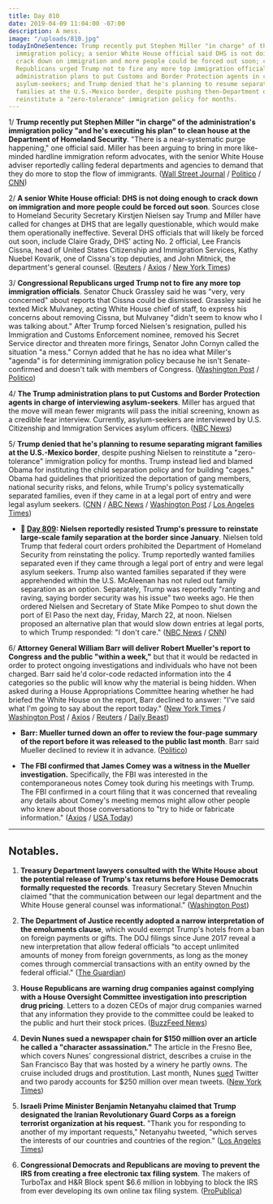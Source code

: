 ```yaml
---
title: Day 810
date: 2019-04-09 11:04:00 -07:00
description: A mess.
image: "/uploads/810.jpg"
todayInOneSentence: Trump recently put Stephen Miller "in charge" of the administration's
  immigration policy; a senior White House official said DHS is not doing enough to
  crack down on immigration and more people could be forced out soon; congressional
  Republicans urged Trump not to fire any more top immigration officials; the Trump
  administration plans to put Customs and Border Protection agents in charge of interviewing
  asylum-seekers; and Trump denied that he's planning to resume separating migrant
  families at the U.S.-Mexico border, despite pushing then-Department of Nielsen to
  reinstitute a "zero-tolerance" immigration policy for months.
---
```


1/ **Trump recently put Stephen Miller "in charge" of the administration's immigration policy "and he's executing his plan" to clean house at the Department of Homeland Security**. "There is a near-systematic purge happening," one official said. Miller has been arguing to bring in more like-minded hardline immigration reform advocates, with the senior White House adviser reportedly calling federal departments and agencies to demand that they do more to stop the flow of immigrants. ([Wall Street Journal](https://www.wsj.com/articles/white-house-seeks-tighter-grip-on-immigration-policy-11554757291) / [Politico](https://www.politico.com/story/2019/04/07/stephen-miller-trump-immigration-1260431) / [CNN](https://www.cnn.com/2019/04/08/politics/miller-nielsen-trump-immigration-homeland-security/index.html))

2/ **A senior White House official: DHS is not doing enough to crack down on immigration and more people could be forced out soon**. Sources close to Homeland Security Secretary Kirstjen Nielsen say Trump and Miller have called for changes at DHS that are legally questionable, which would make them operationally ineffective. Several DHS officials that will likely be forced out soon, include Claire Grady, DHS' acting No. 2 official, Lee Francis Cissna, head of United States Citizenship and Immigration Services, Kathy Nuebel Kovarik, one of Cissna's top deputies, and John Mitnick, the department's general counsel. ([Reuters](https://www.reuters.com/article/us-usa-immigration-homeland/more-trump-firings-of-senior-u-s-immigration-officials-seen-likely-idUSKCN1RL29B) / [Axios](https://www.axios.com/donald-trump-border-security-immigration-plan-3659270b-18f9-4d32-b0ff-2dd9a5c9b59e.html) / [New York Times](https://www.nytimes.com/2019/04/08/us/politics/randolph-alles-secret-service.html))

3/ **Congressional Republicans urged Trump not to fire any more top immigration officials**. Senator Chuck Grassley said he was "very, very concerned" about reports that Cissna could be dismissed. Grassley said he texted Mick Mulvaney, acting White House chief of staff, to express his concerns about removing Cissna, but Mulvaney "didn't seem to know who I was talking about." After Trump forced Nielsen's resignation, pulled his Immigration and Customs Enforcement nominee, removed his Secret Service director and threaten more firings, Senator John Cornyn called the situation "a mess." Cornyn added that he has no idea what Miller's "agenda" is for determining immigration policy because he isn't Senate-confirmed and doesn't talk with members of Congress. ([Washington Post](https://www.washingtonpost.com/politics/grassley-warns-white-house-not-to-oust-any-more-top-immigration-officials/2019/04/08/0b896e26-5a55-11e9-b8e3-b03311fbbbfe_story.html) / [Politico](https://www.politico.com/story/2019/04/08/trump-hill-dhs-1262097))

4/ **The Trump administration plans to put Customs and Border Protection agents in charge of interviewing asylum-seekers**. Miller has argued that the move will mean fewer migrants will pass the initial screening, known as a credible fear interview. Currently, asylum-seekers are interviewed by U.S. Citizenship and Immigration Services asylum officers. ([NBC News](https://www.nbcnews.com/politics/immigration/trump-admin-wants-make-asylum-harder-putting-border-agents-charge-n992436))

5/ **Trump denied that he's planning to resume separating migrant families at the U.S.-Mexico border**, despite pushing Nielsen to reinstitute a "zero-tolerance" immigration policy for months. Trump instead lied and blamed Obama for instituting the child separation policy and for building "cages." Obama had guidelines that prioritized the deportation of gang members, national security risks, and felons, while Trump's policy systematically separated families, even if they came in at a legal port of entry and were legal asylum seekers. ([CNN](https://www.cnn.com/2019/04/09/politics/donald-trump-family-separation-border/index.html) / [ABC News](https://abcnews.go.com/Politics/trump-denies-resuming-tolerance-child-separation-policy/story?id=62273052) / [Washington Post](https://www.washingtonpost.com/immigration/trump-denies-plan-to-separate-migrant-families-blames-obama-for-cages/2019/04/09/25457caa-5ae7-11e9-a00e-050dc7b82693_story.html) / [Los Angeles Times](https://www.latimes.com/opinion/enterthefray/la-ol-trump-border-obama-family-separations-20190409-story.html))

* **📌 [Day 809](https://whatthefuckjusthappenedtoday.com/2019/04/08/day-809/#2-nielsen-reportedly-resisted-trumps): Nielsen reportedly resisted Trump's pressure to reinstate large-scale family separation at the border since January**. Nielsen told Trump that federal court orders prohibited the Department of Homeland Security from reinstating the policy. Trump reportedly wanted families separated even if they came through a legal port of entry and were legal asylum seekers. Trump also wanted families separated if they were apprehended within the U.S. McAleenan has not ruled out family separation as an option. Separately, Trump was reportedly "ranting and raving, saying border security was his issue" two weeks ago. He then ordered Nielsen and Secretary of State Mike Pompeo to shut down the port of El Paso the next day, Friday, March 22, at noon. Nielsen proposed an alternative plan that would slow down entries at legal ports, to which Trump responded: "I don't care." ([NBC News](https://www.nbcnews.com/politics/white-house/trump-has-months-been-urging-administration-reinstate-child-separation-policy-n992021) / [CNN](https://www.cnn.com/2019/04/08/politics/trump-family-separation-el-paso-kirstjen-nielsen/index.html))

6/ **Attorney General William Barr will deliver Robert Mueller's report to Congress and the public "within a week,"** but that it would be redacted in order to protect ongoing investigations and individuals who have not been charged. Barr said he'd color-code redacted information into the 4 categories so the public will know why the material is being hidden. When asked during a House Appropriations Committee hearing whether he had briefed the White House on the report, Barr declined to answer: "I've said what I'm going to say about the report today." ([New York Times](https://www.nytimes.com/2019/04/09/us/politics/william-barr-testimony.html) / [Washington Post](https://www.washingtonpost.com/world/national-security/attorney-general-barr-to-appear-before-house-appropriations-committee-where-he-could-face-questions-on-mueller-report/2019/04/08/57dbc076-5a0f-11e9-9625-01d48d50ef75_story.html) / [Axios](https://www.axios.com/bill-barr-mueller-report-within-a-week-6f8f2bca-f8e5-46c1-bbd8-746d3435718e.html) / [Reuters](https://www.reuters.com/article/us-usa-trump-russia-barr-idUSKCN1RL12V) / [Daily Beast](https://www.thedailybeast.com/attorney-general-bill-barr-im-not-giving-congress-unredacted-mueller-report))

* **Barr: Mueller turned down an offer to review the four-page summary of the report before it was released to the public last month**. Barr said Mueller declined to review it in advance. ([Politico](https://www.politico.com/story/2019/04/09/barr-testimony-mueller-report-1263383))

* **The FBI confirmed that James Comey was a witness in the Mueller investigation.** Specifically, the FBI was interested in the contemporaneous notes Comey took during his meetings with Trump. The FBI confirmed in a court filing that it was concerned that revealing any details about Comey's meeting memos might allow other people who knew about those conversations to "try to hide or fabricate information." ([Axios](https://www.axios.com/fbi-comey-mueller-probe-witness-over-trump-notes-9d89c7e4-2a40-4daa-a429-c159b879caa2.html) / [USA Today](https://twitter.com/bradheath/status/1115429074133032960))

---

## Notables.

1. **Treasury Department lawyers consulted with the White House about the potential release of Trump's tax returns before House Democrats formally requested the records**. Treasury Secretary Steven Mnuchin claimed "that the communication between our legal department and the White House general counsel was informational." ([Washington Post](https://www.washingtonpost.com/business/economy/white-house-treasury-lawyers-discussed-trumps-tax-returns-before-democrats-request-mnuchin-says/2019/04/09/9693618e-5ad2-11e9-842d-7d3ed7eb3957_story.html))

2. **The Department of Justice recently adopted a narrow interpretation of the emoluments clause**, which would exempt Trump's hotels from a ban on foreign payments or gifts. The DOJ filings since June 2017 reveal a new interpretation that allow federal officials "to accept unlimited amounts of money from foreign governments, as long as the money comes through commercial transactions with an entity owned by the federal official." ([The Guardian](https://www.theguardian.com/us-news/2019/apr/09/dojs-new-stance-on-foreign-payments-or-gifts-to-trump-blurs-lines-experts))

3. **House Republicans are warning drug companies against complying with a House Oversight Committee investigation into prescription drug pricing**. Letters to a dozen CEOs of major drug companies warned that any information they provide to the committee could be leaked to the public and hurt their stock prices. ([BuzzFeed News](https://www.buzzfeednews.com/article/paulmcleod/republicans-warn-drug-companies-oversight-investigation))

4. **Devin Nunes sued a newspaper chain for $150 million over an article he called a "character assassination."** The article in the Fresno Bee, which covers Nunes' congressional district, describes a cruise in the San Francisco Bay that was hosted by a winery he partly owns. The cruise included drugs and prostitution. Last month, Nunes [sued](https://whatthefuckjusthappenedtoday.com/2019/03/19/day-789/) Twitter and two parody accounts for $250 million over mean tweets. ([New York Times](https://www.nytimes.com/2019/04/09/us/politics/devin-nunes-fresno-bee-lawsuit.html))

5. **Israeli Prime Minister Benjamin Netanyahu claimed that Trump designated the Iranian Revolutionary Guard Corps as a foreign terrorist organization at his request.** "Thank you for responding to another of my important requests," Netanyahu tweeted, "which serves the interests of our countries and countries of the region." ([Los Angeles Times](https://www.latimes.com/world/la-fg-israel-netanyahu-iran-revolutionary-guard-election-20190408-story.html))

6. **Congressional Democrats and Republicans are moving to prevent the IRS from creating a free electronic tax filing system**. The makers of TurboTax and H&R Block spent $6.6 million in lobbying to block the IRS from ever developing its own online tax filing system. ([ProPublica](https://www.propublica.org/article/congress-is-about-to-ban-the-government-from-offering-free-online-tax-filing-thank-turbotax))